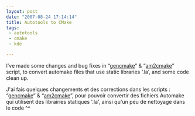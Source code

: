```yaml
---
layout: post
date: "2007-08-24 17:14:14"
title: Autotools to CMake
tags:
 - autotools
 - cmake
 - kde

---
```


I’ve made some changes and bug fixes in “[gencmake](http://websvn.kde.org/trunk/KDE/kdesdk/cmake/scripts/gencmake?view=log)” & “[am2cmake](http://websvn.kde.org/trunk/KDE/kdesdk/cmake/scripts/am2cmake?view=log)” script, to convert automake files that use static libraries ‘.la’, and some code clean up.

J'ai fais quelques  changements et des corrections dans les scripts : “[gencmake](http://websvn.kde.org/trunk/KDE/kdesdk/cmake/scripts/gencmake?view=log)” & “[am2cmake](http://websvn.kde.org/trunk/KDE/kdesdk/cmake/scripts/am2cmake?view=log)”, pour pouvoir convertir des fichiers Automake qui utilisent des librairies statiques '.la', ainsi qu'un peu de nettoyage dans le code ^^

